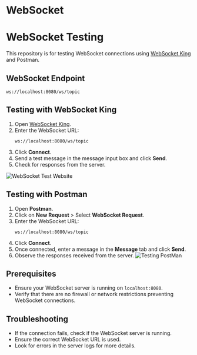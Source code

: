 # WebSocket
# WebSocket Testing

This repository is for testing WebSocket connections using [WebSocket King](https://websocketking.com/) and Postman.

## WebSocket Endpoint

```
ws://localhost:8080/ws/topic
```

## Testing with WebSocket King

1. Open [WebSocket King](https://websocketking.com/).
2. Enter the WebSocket URL:
   ```
   ws://localhost:8080/ws/topic
   ```
3. Click **Connect**.
4. Send a test message in the message input box and click **Send**.
5. Check for responses from the server.

![WebSocket Test Website](https://github.com/user-attachments/assets/c9cea3e8-9731-4378-82e4-858decf58ca9)

## Testing with Postman

1. Open **Postman**.
2. Click on **New Request** > Select **WebSocket Request**.
3. Enter the WebSocket URL:
   ```
   ws://localhost:8080/ws/topic
   ```
4. Click **Connect**.
5. Once connected, enter a message in the **Message** tab and click **Send**.
6. Observe the responses received from the server.
![Testing PostMan](https://github.com/user-attachments/assets/fa90d7cb-506c-4e88-806c-5ddc16d360c1)

## Prerequisites
- Ensure your WebSocket server is running on `localhost:8080`.
- Verify that there are no firewall or network restrictions preventing WebSocket connections.

## Troubleshooting
- If the connection fails, check if the WebSocket server is running.
- Ensure the correct WebSocket URL is used.
- Look for errors in the server logs for more details.

